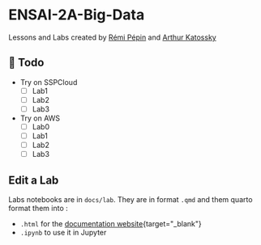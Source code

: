 # ENSAI-2A-Big-Data

Lessons and Labs created by [Rémi Pépin](https://github.com/HealerMikado/panorama_big_data_2021) and [Arthur Katossky](https://github.com/katossky/panorama-bigdata)

## :construction: Todo

* Try on SSPCloud
  * [ ] Lab1
  * [ ] Lab2
  * [ ] Lab3
* Try on AWS
  * [ ] Lab0
  * [ ] Lab1
  * [ ] Lab2
  * [ ] Lab3

## Edit a Lab

Labs notebooks are in `docs/lab`.
They are in format `.qmd` and them quarto format them into :

* `.html` for the [documentation website](https://ludo2ne.github.io/ENSAI-2A-Big-Data/){target="_blank"}
* `.ipynb` to use it in Jupyter
